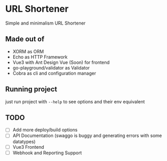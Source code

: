 # URL Shortener

Simple and minimalism URL Shortener

## Made out of

- XORM as ORM
- Echo as HTTP Framework
- Vue3 with Ant Design Vue (Soon) for frontend
- go-playground/validator as Validator
- Cobra as cli and configuration manager

## Running project

just run project with `--help` to see options and their env equivalent

## TODO

- [  ] Add more deploy/build options
- [  ] API Documentation (swaggo is buggy and generating errors with some datatypes)
- [  ] Vue3 Frontend
- [  ] Webhook and Reporting Support
